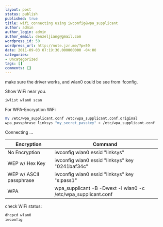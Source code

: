```yaml
---
layout: post
status: publish
published: true
title: wifi connecting using iwconfig&wpa_supplicant
author: admin
author_login: admin
author_email: denzeljiang@gmail.com
wordpress_id: 50
wordpress_url: http://note.jzr.me/?p=50
date: 2011-09-03 07:19:30.000000000 -04:00
categories:
- Uncategorized
tags: []
comments: []
---
```

make sure the driver works, and wlan0 could be see from ifconfig.

Show WiFi near you.

```bash
iwlist wlan0 scan
```

For WPA-Encryption WiFi

```bash
mv /etc/wpa_supplicant.conf /etc/wpa_supplicant.conf.original
wpa_passphrase linksys "my_secret_passkey" > /etc/wpa_supplicant.conf
```

Connecting ...

|Encryption	            |Command
|-----------------------|---------------------------------------------------------------
|No Encryption          | iwconfig wlan0 essid "linksys"
|WEP w/ Hex Key         | iwconfig wlan0 essid "linksys" key "0241baf34c"
|WEP w/ ASCII passphrase| iwconfig wlan0 essid "linksys" key "s:pass1"
|WPA	                | wpa_supplicant -B -Dwext -i wlan0 -c /etc/wpa_supplicant.conf

check WiFi status:

```bash
dhcpcd wlan0
iwconfig
```
